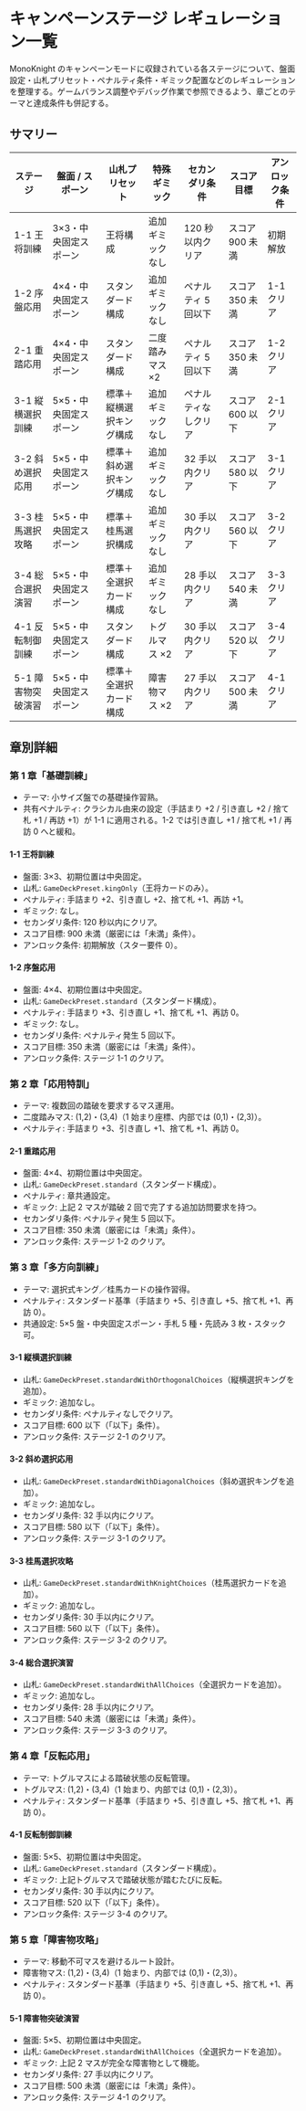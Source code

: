 # キャンペーンステージ レギュレーション一覧

<!-- ドキュメント全体の概要を冒頭で説明し、後続セクションの参照性を高める -->
MonoKnight のキャンペーンモードに収録されている各ステージについて、盤面設定・山札プリセット・ペナルティ条件・ギミック配置などのレギュレーションを整理する。ゲームバランス調整やデバッグ作業で参照できるよう、章ごとのテーマと達成条件も併記する。

## サマリー

<!-- 開発メンバーが全体像を俯瞰しやすいよう、章横断の概要表を配置する -->
| ステージ | 盤面 / スポーン | 山札プリセット | 特殊ギミック | セカンダリ条件 | スコア目標 | アンロック条件 |
|----------|-----------------|----------------|--------------|----------------|-------------|----------------|
| 1-1 王将訓練 | 3×3・中央固定スポーン | 王将構成 | 追加ギミックなし | 120 秒以内クリア | スコア 900 未満 | 初期解放 |
| 1-2 序盤応用 | 4×4・中央固定スポーン | スタンダード構成 | 追加ギミックなし | ペナルティ 5 回以下 | スコア 350 未満 | 1-1 クリア |
| 2-1 重踏応用 | 4×4・中央固定スポーン | スタンダード構成 | 二度踏みマス ×2 | ペナルティ 5 回以下 | スコア 350 未満 | 1-2 クリア |
| 3-1 縦横選択訓練 | 5×5・中央固定スポーン | 標準＋縦横選択キング構成 | 追加ギミックなし | ペナルティなしクリア | スコア 600 以下 | 2-1 クリア |
| 3-2 斜め選択応用 | 5×5・中央固定スポーン | 標準＋斜め選択キング構成 | 追加ギミックなし | 32 手以内クリア | スコア 580 以下 | 3-1 クリア |
| 3-3 桂馬選択攻略 | 5×5・中央固定スポーン | 標準＋桂馬選択構成 | 追加ギミックなし | 30 手以内クリア | スコア 560 以下 | 3-2 クリア |
| 3-4 総合選択演習 | 5×5・中央固定スポーン | 標準＋全選択カード構成 | 追加ギミックなし | 28 手以内クリア | スコア 540 未満 | 3-3 クリア |
| 4-1 反転制御訓練 | 5×5・中央固定スポーン | スタンダード構成 | トグルマス ×2 | 30 手以内クリア | スコア 520 以下 | 3-4 クリア |
| 5-1 障害物突破演習 | 5×5・中央固定スポーン | 標準＋全選択カード構成 | 障害物マス ×2 | 27 手以内クリア | スコア 500 未満 | 4-1 クリア |

## 章別詳細

### 第 1 章「基礎訓練」

<!-- 章のテーマと難度曲線を具体的に記述し、調整方針の共有を促す -->
- テーマ: 小サイズ盤での基礎操作習熟。
- 共有ペナルティ: クラシカル由来の設定（手詰まり +2 / 引き直し +2 / 捨て札 +1 / 再訪 +1）が 1-1 に適用される。1-2 では引き直し +1 / 捨て札 +1 / 再訪 0 へと緩和。

#### 1-1 王将訓練
- 盤面: 3×3、初期位置は中央固定。
- 山札: `GameDeckPreset.kingOnly`（王将カードのみ）。
- ペナルティ: 手詰まり +2、引き直し +2、捨て札 +1、再訪 +1。
- ギミック: なし。
- セカンダリ条件: 120 秒以内にクリア。
- スコア目標: 900 未満（厳密には「未満」条件）。
- アンロック条件: 初期解放（スター要件 0）。

#### 1-2 序盤応用
- 盤面: 4×4、初期位置は中央固定。
- 山札: `GameDeckPreset.standard`（スタンダード構成）。
- ペナルティ: 手詰まり +3、引き直し +1、捨て札 +1、再訪 0。
- ギミック: なし。
- セカンダリ条件: ペナルティ発生 5 回以下。
- スコア目標: 350 未満（厳密には「未満」条件）。
- アンロック条件: ステージ 1-1 のクリア。

### 第 2 章「応用特訓」

<!-- 二度踏みの学習意図と配置座標を具体的に残し、盤面再現時のミスを避ける -->
- テーマ: 複数回の踏破を要求するマス運用。
- 二度踏みマス: (1,2)・(3,4)（1 始まり座標、内部では (0,1)・(2,3)）。
- ペナルティ: 手詰まり +3、引き直し +1、捨て札 +1、再訪 0。

#### 2-1 重踏応用
- 盤面: 4×4、初期位置は中央固定。
- 山札: `GameDeckPreset.standard`（スタンダード構成）。
- ペナルティ: 章共通設定。
- ギミック: 上記 2 マスが踏破 2 回で完了する追加訪問要求を持つ。
- セカンダリ条件: ペナルティ発生 5 回以下。
- スコア目標: 350 未満（厳密には「未満」条件）。
- アンロック条件: ステージ 1-2 のクリア。

### 第 3 章「多方向訓練」

<!-- 選択カードの段階的解放を整理し、カード構成の誤設定を防ぐ -->
- テーマ: 選択式キング／桂馬カードの操作習得。
- ペナルティ: スタンダード基準（手詰まり +5、引き直し +5、捨て札 +1、再訪 0）。
- 共通設定: 5×5 盤・中央固定スポーン・手札 5 種・先読み 3 枚・スタック可。

#### 3-1 縦横選択訓練
- 山札: `GameDeckPreset.standardWithOrthogonalChoices`（縦横選択キングを追加）。
- ギミック: 追加なし。
- セカンダリ条件: ペナルティなしでクリア。
- スコア目標: 600 以下（「以下」条件）。
- アンロック条件: ステージ 2-1 のクリア。

#### 3-2 斜め選択応用
- 山札: `GameDeckPreset.standardWithDiagonalChoices`（斜め選択キングを追加）。
- ギミック: 追加なし。
- セカンダリ条件: 32 手以内にクリア。
- スコア目標: 580 以下（「以下」条件）。
- アンロック条件: ステージ 3-1 のクリア。

#### 3-3 桂馬選択攻略
- 山札: `GameDeckPreset.standardWithKnightChoices`（桂馬選択カードを追加）。
- ギミック: 追加なし。
- セカンダリ条件: 30 手以内にクリア。
- スコア目標: 560 以下（「以下」条件）。
- アンロック条件: ステージ 3-2 のクリア。

#### 3-4 総合選択演習
- 山札: `GameDeckPreset.standardWithAllChoices`（全選択カードを追加）。
- ギミック: 追加なし。
- セカンダリ条件: 28 手以内にクリア。
- スコア目標: 540 未満（厳密には「未満」条件）。
- アンロック条件: ステージ 3-3 のクリア。

### 第 4 章「反転応用」

<!-- トグルマスの座標と目的を明記し、盤面構築時の再現性を担保する -->
- テーマ: トグルマスによる踏破状態の反転管理。
- トグルマス: (1,2)・(3,4)（1 始まり、内部では (0,1)・(2,3)）。
- ペナルティ: スタンダード基準（手詰まり +5、引き直し +5、捨て札 +1、再訪 0）。

#### 4-1 反転制御訓練
- 盤面: 5×5、初期位置は中央固定。
- 山札: `GameDeckPreset.standard`（スタンダード構成）。
- ギミック: 上記トグルマスで踏破状態が踏むたびに反転。
- セカンダリ条件: 30 手以内にクリア。
- スコア目標: 520 以下（「以下」条件）。
- アンロック条件: ステージ 3-4 のクリア。

### 第 5 章「障害物攻略」

<!-- 障害物マスを指定し、経路検証時に参照できるよう記録する -->
- テーマ: 移動不可マスを避けるルート設計。
- 障害物マス: (1,2)・(3,4)（1 始まり、内部では (0,1)・(2,3)）。
- ペナルティ: スタンダード基準（手詰まり +5、引き直し +5、捨て札 +1、再訪 0）。

#### 5-1 障害物突破演習
- 盤面: 5×5、初期位置は中央固定。
- 山札: `GameDeckPreset.standardWithAllChoices`（全選択カードを追加）。
- ギミック: 上記 2 マスが完全な障害物として機能。
- セカンダリ条件: 27 手以内にクリア。
- スコア目標: 500 未満（厳密には「未満」条件）。
- アンロック条件: ステージ 4-1 のクリア。

